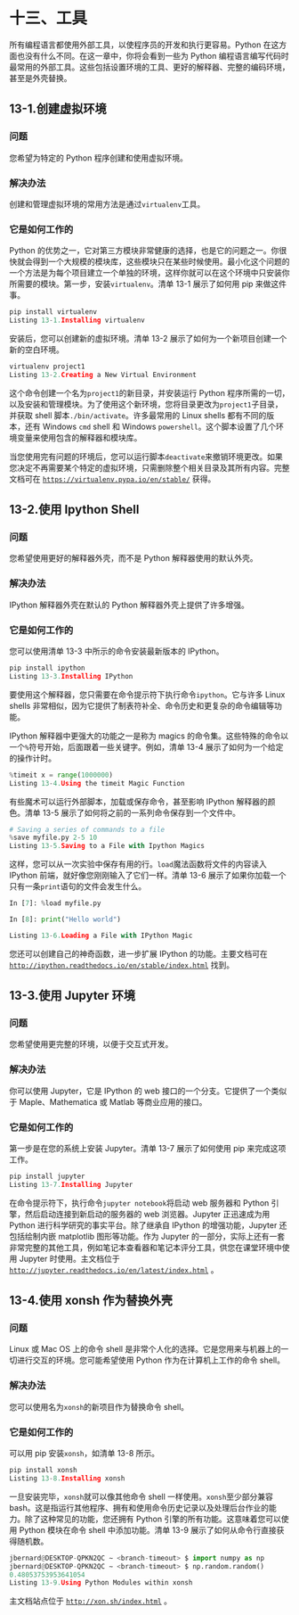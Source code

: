 # 十三、工具

所有编程语言都使用外部工具，以使程序员的开发和执行更容易。Python 在这方面也没有什么不同。在这一章中，你将会看到一些为 Python 编程语言编写代码时最常用的外部工具。这些包括设置环境的工具、更好的解释器、完整的编码环境，甚至是外壳替换。

## 13-1.创建虚拟环境

### 问题

您希望为特定的 Python 程序创建和使用虚拟环境。

### 解决办法

创建和管理虚拟环境的常用方法是通过`virtualenv`工具。

### 它是如何工作的

Python 的优势之一，它对第三方模块非常健康的选择，也是它的问题之一。你很快就会得到一个大规模的模块库，这些模块只在某些时候使用。最小化这个问题的一个方法是为每个项目建立一个单独的环境，这样你就可以在这个环境中只安装你所需要的模块。第一步，安装`virtualenv`。清单 13-1 展示了如何用 pip 来做这件事。

```py
pip install virtualenv
Listing 13-1.Installing virtualenv

```

安装后，您可以创建新的虚拟环境。清单 13-2 展示了如何为一个新项目创建一个新的空白环境。

```py
virtualenv project1
Listing 13-2.Creating a New Virtual Environment

```

这个命令创建一个名为`project1`的新目录，并安装运行 Python 程序所需的一切，以及安装和管理模块。为了使用这个新环境，您将目录更改为`project1`子目录，并获取 shell 脚本`./bin/activate`。许多最常用的 Linux shells 都有不同的版本，还有 Windows `cmd` shell 和 Windows `powershell`。这个脚本设置了几个环境变量来使用包含的解释器和模块库。

当您使用完有问题的环境后，您可以运行脚本`deactivate`来撤销环境更改。如果您决定不再需要某个特定的虚拟环境，只需删除整个相关目录及其所有内容。完整文档可在 [`https://virtualenv.pypa.io/en/stable/`](https://virtualenv.pypa.io/en/stable/) 获得。

## 13-2.使用 Ipython Shell

### 问题

您希望使用更好的解释器外壳，而不是 Python 解释器使用的默认外壳。

### 解决办法

IPython 解释器外壳在默认的 Python 解释器外壳上提供了许多增强。

### 它是如何工作的

您可以使用清单 13-3 中所示的命令安装最新版本的 IPython。

```py
pip install ipython
Listing 13-3.Installing IPython

```

要使用这个解释器，您只需要在命令提示符下执行命令`ipython`。它与许多 Linux shells 非常相似，因为它提供了制表符补全、命令历史和更复杂的命令编辑等功能。

IPython 解释器中更强大的功能之一是称为 magics 的命令集。这些特殊的命令以一个`%`符号开始，后面跟着一些关键字。例如，清单 13-4 展示了如何为一个给定的操作计时。

```py
%timeit x = range(1000000)
Listing 13-4.Using the timeit Magic Function

```

有些魔术可以运行外部脚本，加载或保存命令，甚至影响 IPython 解释器的颜色。清单 13-5 展示了如何将之前的一系列命令保存到一个文件中。

```py
# Saving a series of commands to a file
%save myfile.py 2-5 10
Listing 13-5.Saving to a File with Ipython Magics

```

这样，您可以从一次实验中保存有用的行。`load`魔法函数将文件的内容读入 IPython 前端，就好像您刚刚输入了它们一样。清单 13-6 展示了如果你加载一个只有一条`print`语句的文件会发生什么。

```py
In [7]: %load myfile.py

In [8]: print("Hello world")

Listing 13-6.Loading a File with IPython Magic

```

您还可以创建自己的神奇函数，进一步扩展 IPython 的功能。主要文档可在 [`http://ipython.readthedocs.io/en/stable/index.html`](http://ipython.readthedocs.io/en/stable/index.html) 找到。

## 13-3.使用 Jupyter 环境

### 问题

您希望使用更完整的环境，以便于交互式开发。

### 解决办法

你可以使用 Jupyter，它是 IPython 的 web 接口的一个分支。它提供了一个类似于 Maple、Mathematica 或 Matlab 等商业应用的接口。

### 它是如何工作的

第一步是在您的系统上安装 Jupyter。清单 13-7 展示了如何使用 pip 来完成这项工作。

```py
pip install jupyter
Listing 13-7.Installing Jupyter

```

在命令提示符下，执行命令`jupyter notebook`将启动 web 服务器和 Python 引擎，然后启动连接到新启动的服务器的 web 浏览器。Jupyter 正迅速成为用 Python 进行科学研究的事实平台。除了继承自 IPython 的增强功能，Jupyter 还包括绘制内嵌 matplotlib 图形等功能。作为 Jupyter 的一部分，实际上还有一套非常完整的其他工具，例如笔记本查看器和笔记本评分工具，供您在课堂环境中使用 Jupyter 时使用。主文档位于 [`http://jupyter.readthedocs.io/en/latest/index.html`](http://jupyter.readthedocs.io/en/latest/index.html) 。

## 13-4.使用 xonsh 作为替换外壳

### 问题

Linux 或 Mac OS 上的命令 shell 是非常个人化的选择。它是您用来与机器上的一切进行交互的环境。您可能希望使用 Python 作为在计算机上工作的命令 shell。

### 解决办法

您可以使用名为`xonsh`的新项目作为替换命令 shell。

### 它是如何工作的

可以用 pip 安装`xonsh`，如清单 13-8 所示。

```py
pip install xonsh
Listing 13-8.Installing xonsh

```

一旦安装完毕，`xonsh`就可以像其他命令 shell 一样使用。`xonsh`至少部分兼容 bash。这是指运行其他程序、拥有和使用命令历史记录以及处理后台作业的能力。除了这种常见的功能，您还拥有 Python 引擎的所有功能。这意味着您可以使用 Python 模块在命令 shell 中添加功能。清单 13-9 展示了如何从命令行直接获得随机数。

```py
jbernard@DESKTOP-QPKN2QC ∼ <branch-timeout> $ import numpy as np
jbernard@DESKTOP-QPKN2QC ∼ <branch-timeout> $ np.random.random()
0.48053753953641054
Listing 13-9.Using Python Modules within xonsh

```

主文档站点位于 [`http://xon.sh/index.html`](http://xon.sh/index.html) 。